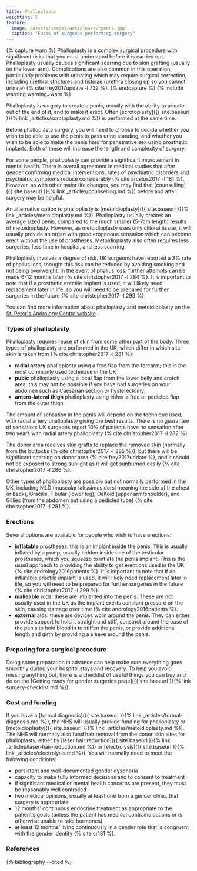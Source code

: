 ```yaml
---
title: Phalloplasty
weighting: 5
feature:
  image: /assets/images/articles/surgeons.jpg
  caption: "Faces of surgeons performing surgery"
---
```


{% capture warn %}
Phalloplasty is a complex surgical procedure with significant risks that you must understand before it is carried out. Phalloplasty usually causes significant scarring due to skin grafting (usually on the lower arm). Complications are also common in this operation, particularly problems with urinating which may require surgical correction, including urethral strictures and fistulae (urethra closing up so you cannot urinate) {% cite frey2017update -l 732 %}.
{% endcapture %}
{% include warning warning=warn %}

Phalloplasty is surgery to create a penis, usually with the ability to urinate out of the end of it, and to make it erect. Often [scrotoplasty]({{ site.baseurl }}{% link _articles/scrotoplasty.md %}) is performed at the same time.

Before phalloplasty surgery, you will need to choose to decide whether you wish to be able to use the penis to pass urine standing, and whether you wish to be able to make the penis hard for penetrative sex using prosthetic implants. Both of these will increase the length and complexity of surgery.

For some people, phalloplasty can provide a significant improvement in mental health. There is overall agreement in medical studies that after gender confirming medical interventions, rates of psychiatric disorders and psychiatric symptoms reduce considerably {% cite arcelus2017 -l 181 %}. However, as with other major life changes, you may find that [counselling]({{ site.baseurl }}{% link _articles/counselling.md %}) before and after surgery may be helpful.

An alternative option to phalloplasty is [metoidioplasty]({{ site.baseurl }}{% link _articles/metoidioplasty.md %}). Phalloplasty usually creates an average sized penis, compared to the much smaller (5-7cm length) results of metoidioplasty. However, as metoidioplasty uses only clitoral tissue, it will usually provide an organ with good erogenous sensation which can become erect without the use of prostheses. Metoidioplasty also often requires less surgeries, less time in hospital, and less scarring. 

Phalloplasty involves a degree of risk. UK surgeons have reported a 3% rate of phallus loss, thought this risk can be reduced by avoiding smoking and not being overweight. In the event of phallus loss, further attempts can be made 6-12 months later {% cite christopher2017 -l 284 %}. It is important to note that if a prosthetic erectile implant is used, it will likely need replacement later in life, so you will need to be prepared for further surgeries in the future {% cite christopher2017 -l 299 %}.

You can find more information about phalloplasty and metoidioplasty on the [St. Peter's Andrology Centre website](https://www.andrology.co.uk/phalloplasty).

### Types of phalloplasty

Phalloplasty requires reuse of skin from some other part of the body. Three types of phalloplasty are performed in the UK, which differ in which site skin is taken from {% cite christopher2017 -l 281 %}:

- **radial artery** phalloplasty using a free flap from the forearm; this is the most commonly used technique in the UK
- **pubic** phalloplasty using a local flap from the lower belly and crotch area; this may not be possible if you have had surgeries on your abdomen such as Caesarian section or hysterectomy
- **antero-lateral thigh** phalloplasty using either a free or pedicled flap from the outer thigh

The amount of sensation in the penis will depend on the technique used, with radial artery phalloplasty giving the best results. There is no guarantee of sensation: UK surgeons report 10% of patients have no sensation after two years with radial artery phalloplasty {% cite christopher2017 -l 282 %}.

The donor area receives skin grafts to replace the removed skin (normally from the buttocks {% cite christopher2017 -l 285 %}), but there will be significant scarring on donor area {% cite frey2017update %}, and it should not be exposed to strong sunlight as it will get sunburned easily {% cite christopher2017 -l 286 %}. 

Other types of phalloplasty are possible but not normally performed in the UK, including MLD (muscular latissimus dorsi meaning the side of the chest or back), Gracilis, Fibular (lower leg), Deltoid (upper arm/shoulder), and Gillies (from the abdomen but using a pedicled tube) {% cite christopher2017 -l 281 %}.

### Erections

Several options are available for people who wish to have erections:

- **inflatable** prostheses: this is an implant inside the penis. This is usually inflated by a pump, usually hidden inside one of the testicular prostheses, which you squeeze to inflate the penis implant. This is the usual approach to providing the ability to get erections used in the UK {% cite andrology2016patients %}. It is important to note that if an inflatable erectile implant is used, it will likely need replacement later in life, so you will need to be prepared for further surgeries in the future {% cite christopher2017 -l 299 %}.
- **malleable** rods: these are implanted into the penis. These are not usually used in the UK as the implant exerts constant pressure on the skin, causing damage over time {% cite andrology2016patients %}. 
- **external** aids: these are devices worn around the penis. They can either provide support to hold it straight and stiff, constrict around the base of the penis to hold blood in to stiffen the penis, or provide additional length and girth by providing a sleeve around the penis.

### Preparing for a surgical procedure

Doing some preparation in advance can help make sure everything goes smoothly during your hospital stays and recovery. To help you avoid missing anything out, there is a checklist of useful things you can buy and do on the [Getting ready for gender surgeries page]({{ site.baseurl }}{% link surgery-checklist.md %}).

### Cost and funding

If you have a [formal diagnosis]({{ site.baseurl }}{% link _articles/formal-diagnosis.md %}), the NHS will usually provide funding for phalloplasty or [metoidioplasty]({{ site.baseurl }}{% link _articles/metoidioplasty.md %}). The NHS will normally also fund hair removal from the donor skin sites for phalloplasty, either by [laser hair reduction]({{ site.baseurl }}{% link _articles/laser-hair-reduction.md %}) or [electrolysis]({{ site.baseurl }}{% link _articles/electrolysis.md %}). You will normally need to meet the following conditions:

- persistent and well-documented gender dysphoria
- capacity to make fully informed decisions and to consent to treatment
- if significant medical or mental health concerns are present, they must be reasonably well controlled
- two medical opinions, usually at least one from a gender clinic, that surgery is appropriate 
- 12 months’ continuous endocrine treatment as appropriate to the
patient’s goals (unless the patient has medical contraindications
or is otherwise unable to take hormones)
- at least 12 months’ living continuously in a gender role that is
congruent with the gender identity {% cite cr181 %}.

### References

{% bibliography --cited %}  
